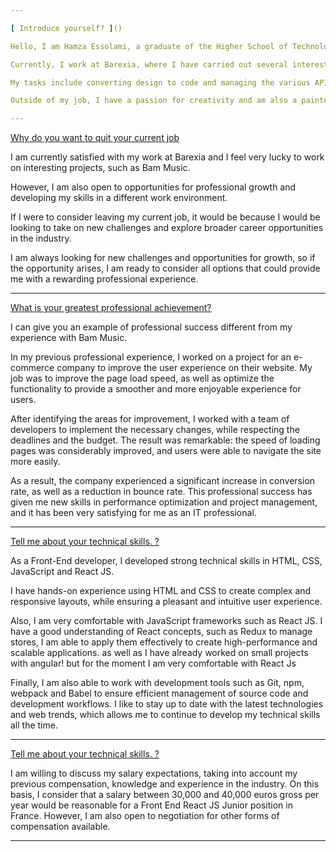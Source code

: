 ```yaml
---

[ Introduce yourself? ]()

Hello, I am Hamza Essolami, a graduate of the Higher School of Technology in Computer Science. For the past three years, I've worked as a frontend developer, and I'm passionate about creating beautiful, high-performance products that deliver a great user experience.

Currently, I work at Barexia, where I have carried out several interesting projects. I am also responsible for managing back office resources as well as front office for a major project called Bam Music, a music streaming site similar to Spotify, where users can listen, download and purchase music licenses.

My tasks include converting design to code and managing the various APIs. As a team lead, I am responsible for assigning tasks and reviewing code, as well as communicating directly with the product owner to understand the tasks at hand.

Outside of my job, I have a passion for creativity and am also a painter and theater actor. Thank you for this opportunity to share my experiences and passions with you.

---
```


[ Why do you want to quit your current job ]()

I am currently satisfied with my work at Barexia and I feel very lucky to work on interesting projects, such as Bam Music.

However, I am also open to opportunities for professional growth and developing my skills in a different work environment.

If I were to consider leaving my current job, it would be because I would be looking to take on new challenges and explore broader career opportunities in the industry.

I am always looking for new challenges and opportunities for growth, so if the opportunity arises, I am ready to consider all options that could provide me with a rewarding professional experience.

---

[ What is your greatest professional achievement? ]()

I can give you an example of professional success different from my experience with Bam Music.

In my previous professional experience, I worked on a project for an e-commerce company to improve the user experience on their website. My job was to improve the page load speed, as well as optimize the functionality to provide a smoother and more enjoyable experience for users.

After identifying the areas for improvement, I worked with a team of developers to implement the necessary changes, while respecting the deadlines and the budget. The result was remarkable: the speed of loading pages was considerably improved, and users were able to navigate the site more easily.

As a result, the company experienced a significant increase in conversion rate, as well as a reduction in bounce rate. This professional success has given me new skills in performance optimization and project management, and it has been very satisfying for me as an IT professional.

---

[ Tell me about your technical skills. ? ]()

As a Front-End developer, I developed strong technical skills in HTML, CSS, JavaScript and React JS.

I have hands-on experience using HTML and CSS to create complex and responsive layouts, while ensuring a pleasant and intuitive user experience.

Also, I am very comfortable with JavaScript frameworks such as React JS. I have a good understanding of React concepts, such as Redux to manage stores, I am able to apply them effectively to create high-performance and scalable applications. as well as I have already worked on small projects with angular! but for the moment I am very comfortable with React Js

Finally, I am also able to work with development tools such as Git, npm, webpack and Babel to ensure efficient management of source code and development workflows. I like to stay up to date with the latest technologies and web trends, which allows me to continue to develop my technical skills all the time.

---

[ Tell me about your technical skills. ? ]()

I am willing to discuss my salary expectations, taking into account my previous compensation, knowledge and experience in the industry. On this basis, I consider that a salary between 30,000 and 40,000 euros gross per year would be reasonable for a Front End React JS Junior position in France. However, I am also open to negotiation for other forms of compensation available.

---
